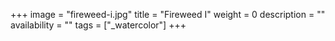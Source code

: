 +++
image = "fireweed-i.jpg"
title = "Fireweed I"
weight = 0
description = ""
availability = ""
tags = ["_watercolor"]
+++
